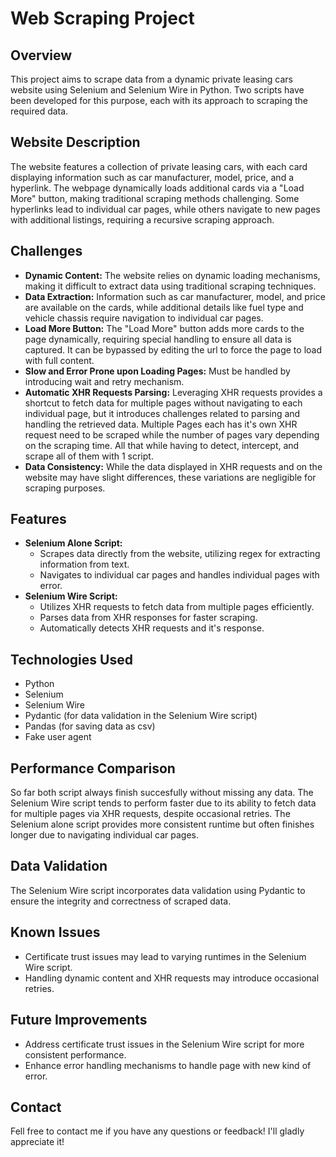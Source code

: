 # Web Scraping Project

## Overview
This project aims to scrape data from a dynamic private leasing cars website using Selenium and Selenium Wire in Python. Two scripts have been developed for this purpose, each with its approach to scraping the required data.

## Website Description
The website features a collection of private leasing cars, with each card displaying information such as car manufacturer, model, price, and a hyperlink. The webpage dynamically loads additional cards via a "Load More" button, making traditional scraping methods challenging. Some hyperlinks lead to individual car pages, while others navigate to new pages with additional listings, requiring a recursive scraping approach.

## Challenges
- **Dynamic Content:** The website relies on dynamic loading mechanisms, making it difficult to extract data using traditional scraping techniques.
- **Data Extraction:** Information such as car manufacturer, model, and price are available on the cards, while additional details like fuel type and vehicle chassis require navigation to individual car pages.
- **Load More Button:** The "Load More" button adds more cards to the page dynamically, requiring special handling to ensure all data is captured. It can be bypassed by editing the url to force the page to load with full content.
- **Slow and Error Prone upon Loading Pages:** Must be handled by introducing wait and retry mechanism.
- **Automatic XHR Requests Parsing:** Leveraging XHR requests provides a shortcut to fetch data for multiple pages without navigating to each individual page, but it introduces challenges related to parsing and handling the retrieved data. Multiple Pages each has it's own XHR request need to be scraped while the number of pages vary depending on the scraping time. All that while having to detect, intercept, and scrape all of them with 1 script.
- **Data Consistency:** While the data displayed in XHR requests and on the website may have slight differences, these variations are negligible for scraping purposes.

## Features
- **Selenium Alone Script:** 
  - Scrapes data directly from the website, utilizing regex for extracting information from text.
  - Navigates to individual car pages and handles individual pages with error.
- **Selenium Wire Script:**
  - Utilizes XHR requests to fetch data from multiple pages efficiently.
  - Parses data from XHR responses for faster scraping.
  - Automatically detects XHR requests and it's response.

## Technologies Used
- Python
- Selenium
- Selenium Wire
- Pydantic (for data validation in the Selenium Wire script)
- Pandas (for saving data as csv)
- Fake user agent

## Performance Comparison
So far both script always finish succesfully without missing any data. The Selenium Wire script tends to perform faster due to its ability to fetch data for multiple pages via XHR requests, despite occasional retries. The Selenium alone script provides more consistent runtime but often finishes longer due to navigating individual car pages.

## Data Validation
The Selenium Wire script incorporates data validation using Pydantic to ensure the integrity and correctness of scraped data.

## Known Issues
- Certificate trust issues may lead to varying runtimes in the Selenium Wire script.
- Handling dynamic content and XHR requests may introduce occasional retries.

## Future Improvements
- Address certificate trust issues in the Selenium Wire script for more consistent performance.
- Enhance error handling mechanisms to handle page with new kind of error.

## Contact
Fell free to contact me if you have any questions or feedback! I'll gladly appreciate it!
